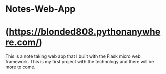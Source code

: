 # Notes-Web-App
# (https://blonded808.pythonanywhere.com/)
This is a note taking web app that I built with the Flask micro web framework. This is my first project with the technology and there will be more to come.
